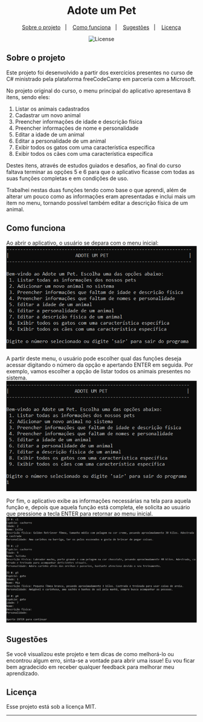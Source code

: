 # <center>Adote um Pet

<p align="center">
  <a href="#-sobre">Sobre o projeto</a>&nbsp;&nbsp;&nbsp;|&nbsp;&nbsp;&nbsp;
  <a href="#-projeto">Como funciona</a>&nbsp;&nbsp;&nbsp;|&nbsp;&nbsp;&nbsp;
  <a href="#-layout">Sugestões</a>&nbsp;&nbsp;&nbsp;|&nbsp;&nbsp;&nbsp;
  <a href="#memo-licença">Licença</a>
</p>

<p align="center">
  <img alt="License" src="https://img.shields.io/static/v1?label=license&message=MIT&color=49AA26&labelColor=000000">
</p>


## Sobre o projeto
Este projeto foi desenvolvido a partir dos exercícios presentes no curso de C# ministrado pela plataforma freeCodeCamp em parceria com a Microsoft.

No projeto original do curso, o menu principal do aplicativo apresentava 8 itens, sendo eles:

1. Listar os animais cadastrados
2. Cadastrar um novo animal
3. Preencher informações de idade e descrição física
4. Preencher informações de nome e personalidade
5. Editar a idade de um animal
6. Editar a personalidade de um animal
7. Exibir todos os gatos com uma característica específica
8. Exibir todos os cães com uma característica específica

Destes itens, através de estudos guiados e desafios, ao final do curso faltava terminar as opções 5 e 6 para que o aplicativo ficasse com todas as suas funções completas e em condições de uso.

Trabalhei nestas duas funções tendo como base o que aprendi, além de alterar um pouco como as informações eram apresentadas e inclui mais um item no menu, tornando possível também editar a descrição física de um animal.

## Como funciona
Ao abrir o aplicativo, o usuário se depara com o menu inicial:
![Menu principal](github/menu-principal.png)

A partir deste menu, o usuário pode escolher qual das funções deseja acessar digitando o número da opção e apertando ENTER em seguida. Por exemplo, vamos escolher a opção de listar todos os animais presentes no sistema.
![Selecionando a primeira opção](github/option-one.png)

Por fim, o aplicativo exibe as informações necessárias na tela para aquela função e, depois que aquela função está completa, ele solicita ao usuário que pressione a tecla ENTER para retornar ao menu inicial.
![Exibindo as informações da função](github/function-info.png)

## Sugestões

Se você visualizou este projeto e tem dicas de como melhorá-lo ou encontrou algum erro, sinta-se a vontade para abrir uma issue! Eu vou ficar bem agradecido em receber qualquer feedback para melhorar meu aprendizado.

## Licença

Esse projeto está sob a licença MIT.

---